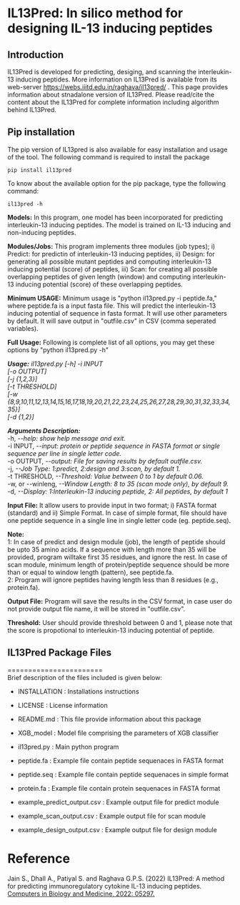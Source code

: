 # IL13Pred: In silico method for designing IL-13 inducing peptides
## Introduction
IL13Pred is developed for predicting, desiging, and scanning the interleukin-13 inducing peptides. More information on IL13Pred is available from its web-server https://webs.iiitd.edu.in/raghava/il13pred/ . This page provides information about stnadalone version of IL13Pred. Please read/cite the content about the IL13Pred for complete information including algorithm behind IL13Pred.

## Pip installation
The pip version of IL13pred is also available for easy installation and usage of the tool. The following command is required to install the package 
```
pip install il13pred
```
To know about the available option for the pip package, type the following command:
```
il13pred -h
```
**Models:** In this program, one model has been incorporated for predicting interleukin-13 inducing peptides. The model is trained on IL-13 inducing and non-inducing peptides.

**Modules/Jobs:** This program implements three modules (job types); i) Predict: for predictin of interleukin-13 inducing peptides, ii) Design: for generating all possible mutant peptides and computing interleukin-13 inducing potential (score) of peptides, iii) Scan: for creating all possible overlapping peptides of given length (window) and computing interleukin-13 inducing potential (score) of these overlapping peptides.

**Minimum USAGE:** Minimum usage is "python il13pred.py -i peptide.fa," where peptide.fa is a input fasta file. This will predict the interleukin-13 inducing potential of sequence  in fasta format. It will use other parameters by default. It will save output in "outfile.csv" in CSV (comma seperated variables).

**Full Usage:** Following is complete list of all options, you may get these options by "python il13pred.py -h" 

***Usage:*** *il13pred.py [-h] -i INPUT* 
		<br>    *[-o OUTPUT]*
		<br>	*[-j {1,2,3}]*
		<br>	*[-t THRESHOLD]* 
		<br>	*[-w {8,9,10,11,12,13,14,15,16,17,18,19,20,21,22,23,24,25,26,27,28,29,30,31,32,33,34,35}]* 
		<br>	*[-d {1,2}]*

***Arguments Description:***
 <br> -h,   *--help: show help message and exit.*
 <br> -i INPUT, *--input: protein or peptide sequence in FASTA format or single sequence per line in single letter code.*
  <br> -o OUTPUT, *--output: File for saving results by default outfile.csv.*
  <br> -j, *--Job Type: 1:predict, 2:design and 3:scan, by default 1.*
 <br> -t THRESHOLD, *--Threshold: Value between 0 to 1 by default 0.06.*
 <br> -w, or --winleng, *--Window Length: 8 to 35 (scan mode only), by default 9.*
  <br> -d, *--Display: 1:Interleukin-13 inducing peptide, 2: All peptides, by default 1*


**Input File:** It allow users to provide input in two format; i) FASTA format (standard) and ii) Simple Format. In case of simple format, file should have one peptide sequence in a single line in single letter code (eg. peptide.seq). 


**Note:**
<br> 1: In case of predict and design module (job), the length of peptide should be upto 35 amino acids. If a sequence with length more than 35 will be provided, program willtake first 35 residues, and ignore the rest. In case of scan module, minimum length of protein/peptide sequence should be more than or equal to window length (pattern), see peptide.fa.
<br> 2: Program will ignore peptides having length less than 8 residues (e.g., protein.fa).

**Output File:** Program will save the results in the CSV format, in case user do not provide output file name, it will be stored in "outfile.csv".

**Threshold:** User should provide threshold between 0 and 1, please note that the score is propotional to interleukin-13 inducing potential of peptide.


## IL13Pred Package Files
=======================
<br> Brief description of the files included is given below:

* INSTALLATION  			: Installations instructions

* LICENSE       			: License information

* README.md     			: This file provide information about this package

* XGB_model       		: Model file comprising the parameters of XGB classifier

* il13pred.py 			: Main python program 

* peptide.fa			: Example file contain peptide sequenaces in FASTA format

* peptide.seq			: Example file contain peptide sequenaces in simple format

* protein.fa			: Example file contain protein sequenaces in FASTA format 

* example_predict_output.csv	: Example output file for predict module

* example_scan_output.csv		: Example output file for scan module

* example_design_output.csv	: Example output file for design module
            	
# Reference
Jain S., Dhall A., Patiyal S. and Raghava G.P.S. (2022) IL13Pred: A method for predicting immunoregulatory cytokine IL-13 inducing peptides.
<a href="https://pubmed.ncbi.nlm.nih.gov/35152041/">Computers in Biology and Medicine, 2022: 05297.</a>

